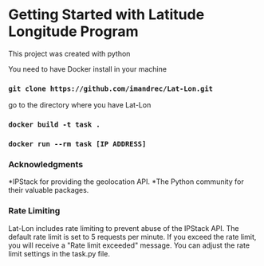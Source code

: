 # Getting Started with Latitude Longitude Program

This project was created with python

You need to have Docker install in your machine
### `git clone https://github.com/imandrec/Lat-Lon.git`
go to the directory where you have Lat-Lon
### `docker build -t task .`

### `docker run --rm task [IP ADDRESS]`

### Acknowledgments

*IPStack for providing the geolocation API.
*The Python community for their valuable packages.

### Rate Limiting

Lat-Lon includes rate limiting to prevent abuse of the IPStack API. The default rate limit is set to 5 requests per minute. If you exceed the rate limit, you will receive a "Rate limit exceeded" message. You can adjust the rate limit settings in the task.py file.
